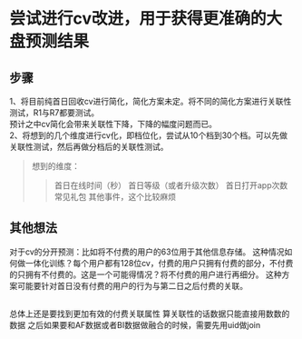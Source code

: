 # 尝试进行cv改进，用于获得更准确的大盘预测结果

## 步骤
1、将目前纯首日回收cv进行简化，简化方案未定。将不同的简化方案进行关联性测试，R1与R7都要测试。    
预计之中cv简化会带来关联性下降，下降的幅度问题而已。    
2、将想到的几个维度进行cv化，即档位化，尝试从10个档到30个档。可以先做关联性测试，然后再做分档后的关联性测试。
> 想到的维度：
>> 首日在线时间（秒）
>> 首日等级（或者升级次数）
>> 首日打开app次数
>> 常见礼包
>> 其他事件，这个比较麻烦


## 其他想法
对于cv的分开预测：比如将不付费的用户的63位用于其他信息存储。
这种情况如何做一体化训练？每个用户都有128位cv，付费的用户只拥有付费的部分，不付费的只拥有不付费的。这是一个可能得情况？将不付费的用户进行再细分。
这种方案可能要针对首日没有付费的用户的行为与第二日之后付费的关联。

## 
总体上还是要找到更加有效的付费关联属性
算关联性的话数据只能直接用数数的数据
之后如果要和AF数据或者BI数据做融合的时候，需要先用uid做join
